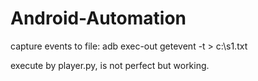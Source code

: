 # Android-Automation
capture events to file:
adb exec-out getevent -t > c:\s1.txt

execute by player.py,
is not perfect but working.

